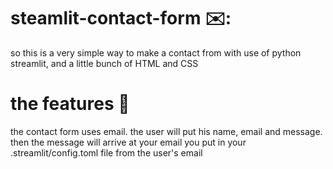 # steamlit-contact-form ✉️:
so this is a very simple way to make a contact from with use of python streamlit, and a little bunch of HTML and CSS

# the features 👀
the contact form uses email. the user will put his name, email and message. then the message will arrive at your email you put in your .streamlit/config.toml file from the user's email 
